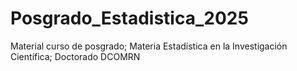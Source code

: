 # Posgrado_Estadistica_2025
Material curso de posgrado; Materia Estadística en la Investigación Científica; Doctorado DCOMRN
